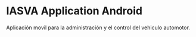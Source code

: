 # IASVA Application Android
Aplicación movil para la administración y el control del vehiculo automotor.
